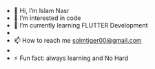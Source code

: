 - 👋 Hi, I’m Islam Nasr
- 👀 I’m interested in code
- 🌱 I’m currently learning FLUTTER Development
- 
- 📫 How to reach me solmtiger00@gmail.com
- 
- ⚡ Fun fact:  always learning and No Hard

<!---
SolmTiger/SolmTiger is a ✨ special ✨ repository because its `README.md` (this file) appears on your GitHub profile.
You can click the Preview link to take a look at your changes.
--->
